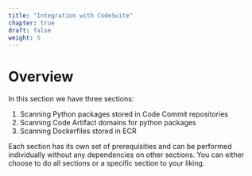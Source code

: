 ```yaml
---
title: "Integration with CodeSuite"
chapter: true
draft: false
weight: 5
---
```


# Overview

In this section we have three sections:

1. Scanning Python packages stored in Code Commit repositories
2. Scanning Code Artifact domains for python packages
3. Scanning Dockerfiles stored in ECR

Each section has its own set of prerequisities and can be performed individually without any dependencies on other sections. You can either choose to do all sections or a specific section to your liking.

